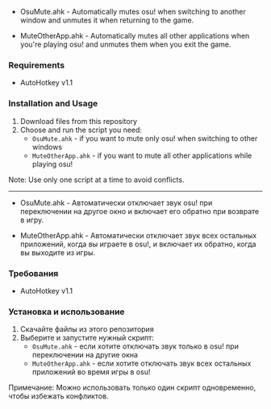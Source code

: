 - OsuMute.ahk - Automatically mutes osu! when switching to another window and unmutes it when returning to the game.

- MuteOtherApp.ahk - Automatically mutes all other applications when you're playing osu! and unmutes them when you exit the game.

### Requirements

- AutoHotkey v1.1

### Installation and Usage

1. Download files from this repository
2. Choose and run the script you need:
   - `OsuMute.ahk` - if you want to mute only osu! when switching to other windows
   - `MuteOtherApp.ahk` - if you want to mute all other applications while playing osu!

Note: Use only one script at a time to avoid conflicts.

---

- OsuMute.ahk - Автоматически отключает звук osu! при переключении на другое окно и включает его обратно при возврате в игру.

- MuteOtherApp.ahk - Автоматически отключает звук всех остальных приложений, когда вы играете в osu!, и включает их обратно, когда вы выходите из игры.

### Требования

- AutoHotkey v1.1

### Установка и использование

1. Скачайте файлы из этого репозитория
2. Выберите и запустите нужный скрипт:
   - `OsuMute.ahk` - если хотите отключать звук только в osu! при переключении на другие окна
   - `MuteOtherApp.ahk` - если хотите отключать звук всех остальных приложений во время игры в osu!

Примечание: Можно использовать только один скрипт одновременно, чтобы избежать конфликтов.


